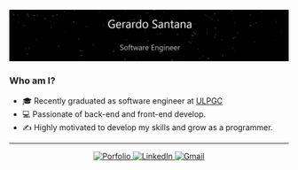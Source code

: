 ![alt-text](https://github.com/GerardoSant/GerardoSant/blob/master/images/title.gif)


### Who am I?

- 🎓 Recently graduated as software engineer at [ULPGC](https://www.ulpgc.es/)
- 💻 Passionate of back-end and front-end develop. 
- ✍ Highly motivated to develop my skills and grow as a programmer. 


<hr>

<p align="center">
  <a href="https://www.gerardosantana.com/">
    <img alt="Porfolio" src="https://img.shields.io/badge/Porfolio--blue?style=flat&logo=google-chrome">
  </a>
  <a href="https://www.linkedin.com/in/gerardosantanafranco/">
    <img alt="LinkedIn" src="https://img.shields.io/badge/LinkedIN--blue?style=flat&logo=linkedin">
  </a>
  <a href="https://gmail.com/">
    <img alt="Gmail" src="https://img.shields.io/badge/Gmail--blue?style=flat&logo=gmail">
  </a>
</p>
